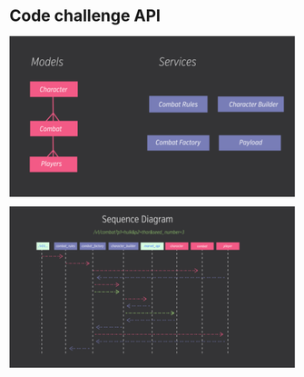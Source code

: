 # Code challenge API


![](https://github.com/fakefarm/war/blob/main/docs/ms.jpg)


![](https://github.com/fakefarm/war/blob/main/docs/sequence.jpg)